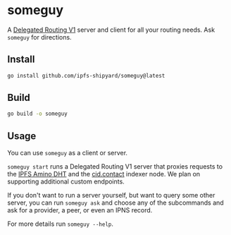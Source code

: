 # someguy

A [Delegated Routing V1](https://specs.ipfs.tech/routing/http-routing-v1/) server and client for all your routing needs. Ask `someguy` for directions.

## Install

```bash
go install github.com/ipfs-shipyard/someguy@latest
```


## Build

```bash
go build -o someguy
```

## Usage

You can use `someguy`  as a client or server.

`someguy start` runs a Delegated Routing V1 server that proxies requests to the [IPFS Amino DHT](https://blog.ipfs.tech/2023-09-amino-refactoring/) and the [cid.contact](https://cid.contact) indexer node. We plan on supporting additional custom endpoints.

If you don't want to run a server yourself, but want to query some other server, you can run `someguy ask` and choose any of the subcommands and ask for a provider, a peer, or even an IPNS record.

For more details run `someguy --help`.
